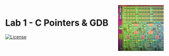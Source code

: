 <img src="https://raw.githubusercontent.com/cc3-ug/logo/master/cc3.jpg" width="145px" align="right" />

# Lab 1 - C Pointers &amp; GDB

[![License](https://img.shields.io/github/license/cc3-ug/lab01-c-gdb)](https://github.com/cc3-ug/lab01-c-gdb/blob/master/LICENSE)
